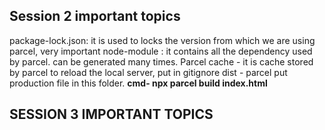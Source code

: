 ## Session 2 important topics

package-lock.json: it is used to locks the version from which we are using parcel, very important 
node-module : it contains all the dependency used by parcel. can be generated many times.
Parcel cache - it is cache stored by parcel to reload the local server, put in gitignore
dist - parcel put production file in this folder. **cmd-  npx parcel build index.html**


## SESSION 3 IMPORTANT TOPICS

